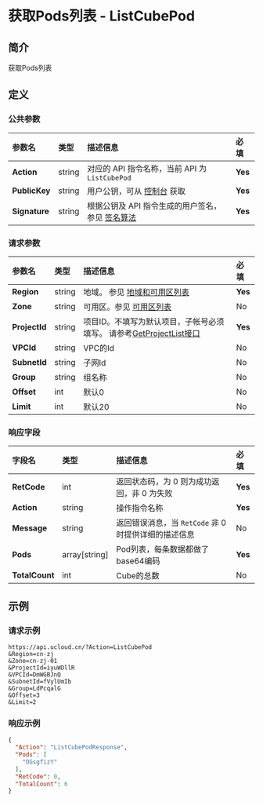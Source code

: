 # 获取Pods列表 - ListCubePod

## 简介

获取Pods列表









## 定义

### 公共参数

| 参数名 | 类型 | 描述信息 | 必填 |
|:---|:---|:---|:---|
| **Action**     | string  | 对应的 API 指令名称，当前 API 为 `ListCubePod`                        | **Yes** |
| **PublicKey**  | string  | 用户公钥，可从 [控制台](https://console.ucloud.cn/uapi/apikey) 获取                                             | **Yes** |
| **Signature**  | string  | 根据公钥及 API 指令生成的用户签名，参见 [签名算法](api/summary/signature.md)  | **Yes** |

### 请求参数

| 参数名 | 类型 | 描述信息 | 必填 |
|:---|:---|:---|:---|
| **Region** | string | 地域。 参见 [地域和可用区列表](api/summary/regionlist) |**Yes**|
| **Zone** | string | 可用区。参见 [可用区列表](api/summary/regionlist) |No|
| **ProjectId** | string | 项目ID。不填写为默认项目，子帐号必须填写。 请参考[GetProjectList接口](api/summary/get_project_list) |**Yes**|
| **VPCId** | string | VPC的Id |No|
| **SubnetId** | string | 子网Id |No|
| **Group** | string | 组名称 |No|
| **Offset** | int | 默认0 |No|
| **Limit** | int | 默认20 |No|

### 响应字段

| 字段名 | 类型 | 描述信息 | 必填 |
|:---|:---|:---|:---|
| **RetCode** | int | 返回状态码，为 0 则为成功返回，非 0 为失败 |**Yes**|
| **Action** | string | 操作指令名称 |**Yes**|
| **Message** | string | 返回错误消息，当 `RetCode` 非 0 时提供详细的描述信息 |No|
| **Pods** | array[string] | Pod列表，每条数据都做了base64编码 |**Yes**|
| **TotalCount** | int | Cube的总数 |No|




## 示例

### 请求示例
    
```
https://api.ucloud.cn/?Action=ListCubePod
&Region=cn-zj
&Zone=cn-zj-01
&ProjectId=iyuWDllR
&VPCId=DmWGBJnQ
&SubnetId=fVylUmIb
&Group=LdPcqalG
&Offset=3
&Limit=2
```

### 响应示例
    
```json
{
  "Action": "ListCubePodResponse",
  "Pods": [
    "OGsgfizY"
  ],
  "RetCode": 0,
  "TotalCount": 6
}
```






